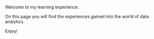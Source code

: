 Welcome to my learning experience.

On this page you will find the experiences gained into the world of data analytics.

Enjoy!
